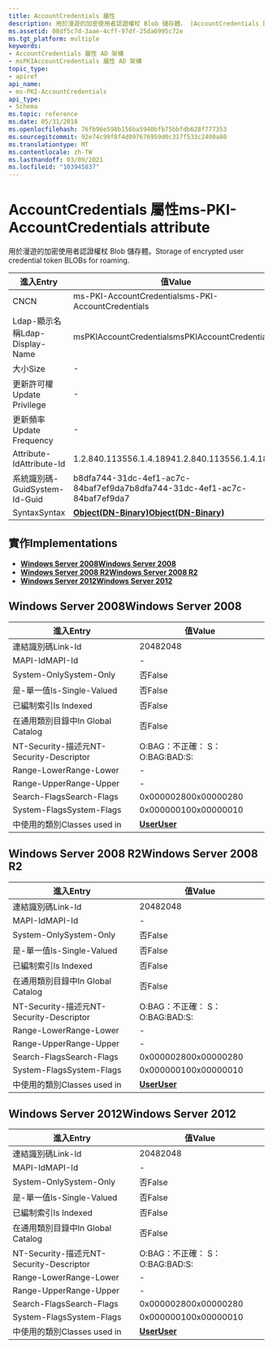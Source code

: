 ```yaml
---
title: AccountCredentials 屬性
description: 用於漫遊的加密使用者認證權杖 Blob 儲存體。 |AccountCredentials 屬性
ms.assetid: 08df5c7d-3aae-4cff-97df-25da6995c72e
ms.tgt_platform: multiple
keywords:
- AccountCredentials 屬性 AD 架構
- msPKIAccountCredentials 屬性 AD 架構
topic_type:
- apiref
api_name:
- ms-PKI-AccountCredentials
api_type:
- Schema
ms.topic: reference
ms.date: 05/31/2018
ms.openlocfilehash: 76fb96e598b156ba5940bfb75bbfdb628f777353
ms.sourcegitcommit: 92e74c99f8f4d097676959d0c317f533c2400a80
ms.translationtype: MT
ms.contentlocale: zh-TW
ms.lasthandoff: 03/09/2021
ms.locfileid: "103945837"
---
```

# <a name="ms-pki-accountcredentials-attribute"></a><span data-ttu-id="b1dda-106">AccountCredentials 屬性</span><span class="sxs-lookup"><span data-stu-id="b1dda-106">ms-PKI-AccountCredentials attribute</span></span>

<span data-ttu-id="b1dda-107">用於漫遊的加密使用者認證權杖 Blob 儲存體。</span><span class="sxs-lookup"><span data-stu-id="b1dda-107">Storage of encrypted user credential token BLOBs for roaming.</span></span>



| <span data-ttu-id="b1dda-108">進入</span><span class="sxs-lookup"><span data-stu-id="b1dda-108">Entry</span></span> | <span data-ttu-id="b1dda-109">值</span><span class="sxs-lookup"><span data-stu-id="b1dda-109">Value</span></span> |
|-------------------|-------------------------------------------------|
| <span data-ttu-id="b1dda-110">CN</span><span class="sxs-lookup"><span data-stu-id="b1dda-110">CN</span></span>                | <span data-ttu-id="b1dda-111">ms-PKI-AccountCredentials</span><span class="sxs-lookup"><span data-stu-id="b1dda-111">ms-PKI-AccountCredentials</span></span>                       |
| <span data-ttu-id="b1dda-112">Ldap-顯示名稱</span><span class="sxs-lookup"><span data-stu-id="b1dda-112">Ldap-Display-Name</span></span> | <span data-ttu-id="b1dda-113">msPKIAccountCredentials</span><span class="sxs-lookup"><span data-stu-id="b1dda-113">msPKIAccountCredentials</span></span>                         |
| <span data-ttu-id="b1dda-114">大小</span><span class="sxs-lookup"><span data-stu-id="b1dda-114">Size</span></span>              | \-                                              |
| <span data-ttu-id="b1dda-115">更新許可權</span><span class="sxs-lookup"><span data-stu-id="b1dda-115">Update Privilege</span></span>  | \-                                              |
| <span data-ttu-id="b1dda-116">更新頻率</span><span class="sxs-lookup"><span data-stu-id="b1dda-116">Update Frequency</span></span>  | \-                                              |
| <span data-ttu-id="b1dda-117">Attribute-Id</span><span class="sxs-lookup"><span data-stu-id="b1dda-117">Attribute-Id</span></span>      | <span data-ttu-id="b1dda-118">1.2.840.113556.1.4.1894</span><span class="sxs-lookup"><span data-stu-id="b1dda-118">1.2.840.113556.1.4.1894</span></span>                         |
| <span data-ttu-id="b1dda-119">系統識別碼-Guid</span><span class="sxs-lookup"><span data-stu-id="b1dda-119">System-Id-Guid</span></span>    | <span data-ttu-id="b1dda-120">b8dfa744-31dc-4ef1-ac7c-84baf7ef9da7</span><span class="sxs-lookup"><span data-stu-id="b1dda-120">b8dfa744-31dc-4ef1-ac7c-84baf7ef9da7</span></span>            |
| <span data-ttu-id="b1dda-121">Syntax</span><span class="sxs-lookup"><span data-stu-id="b1dda-121">Syntax</span></span>            | [<span data-ttu-id="b1dda-122">**Object(DN-Binary)**</span><span class="sxs-lookup"><span data-stu-id="b1dda-122">**Object(DN-Binary)**</span></span>](s-object-dn-binary.md) |



## <a name="implementations"></a><span data-ttu-id="b1dda-123">實作</span><span class="sxs-lookup"><span data-stu-id="b1dda-123">Implementations</span></span>

-   [<span data-ttu-id="b1dda-124">**Windows Server 2008**</span><span class="sxs-lookup"><span data-stu-id="b1dda-124">**Windows Server 2008**</span></span>](#windows-server-2008)
-   [<span data-ttu-id="b1dda-125">**Windows Server 2008 R2**</span><span class="sxs-lookup"><span data-stu-id="b1dda-125">**Windows Server 2008 R2**</span></span>](#windows-server-2008-r2)
-   [<span data-ttu-id="b1dda-126">**Windows Server 2012**</span><span class="sxs-lookup"><span data-stu-id="b1dda-126">**Windows Server 2012**</span></span>](#windows-server-2012)

## <a name="windows-server-2008"></a><span data-ttu-id="b1dda-127">Windows Server 2008</span><span class="sxs-lookup"><span data-stu-id="b1dda-127">Windows Server 2008</span></span>



| <span data-ttu-id="b1dda-128">進入</span><span class="sxs-lookup"><span data-stu-id="b1dda-128">Entry</span></span> | <span data-ttu-id="b1dda-129">值</span><span class="sxs-lookup"><span data-stu-id="b1dda-129">Value</span></span> |
|------------------------|-----------------------------------|
| <span data-ttu-id="b1dda-130">連結識別碼</span><span class="sxs-lookup"><span data-stu-id="b1dda-130">Link-Id</span></span>                | <span data-ttu-id="b1dda-131">2048</span><span class="sxs-lookup"><span data-stu-id="b1dda-131">2048</span></span>                              |
| <span data-ttu-id="b1dda-132">MAPI-Id</span><span class="sxs-lookup"><span data-stu-id="b1dda-132">MAPI-Id</span></span>                | \-                                |
| <span data-ttu-id="b1dda-133">System-Only</span><span class="sxs-lookup"><span data-stu-id="b1dda-133">System-Only</span></span>            | <span data-ttu-id="b1dda-134">否</span><span class="sxs-lookup"><span data-stu-id="b1dda-134">False</span></span>                             |
| <span data-ttu-id="b1dda-135">是-單一值</span><span class="sxs-lookup"><span data-stu-id="b1dda-135">Is-Single-Valued</span></span>       | <span data-ttu-id="b1dda-136">否</span><span class="sxs-lookup"><span data-stu-id="b1dda-136">False</span></span>                             |
| <span data-ttu-id="b1dda-137">已編制索引</span><span class="sxs-lookup"><span data-stu-id="b1dda-137">Is Indexed</span></span>             | <span data-ttu-id="b1dda-138">否</span><span class="sxs-lookup"><span data-stu-id="b1dda-138">False</span></span>                             |
| <span data-ttu-id="b1dda-139">在通用類別目錄中</span><span class="sxs-lookup"><span data-stu-id="b1dda-139">In Global Catalog</span></span>      | <span data-ttu-id="b1dda-140">否</span><span class="sxs-lookup"><span data-stu-id="b1dda-140">False</span></span>                             |
| <span data-ttu-id="b1dda-141">NT-Security-描述元</span><span class="sxs-lookup"><span data-stu-id="b1dda-141">NT-Security-Descriptor</span></span> | <span data-ttu-id="b1dda-142">O:BAG：不正確： S：</span><span class="sxs-lookup"><span data-stu-id="b1dda-142">O:BAG:BAD:S:</span></span>                      |
| <span data-ttu-id="b1dda-143">Range-Lower</span><span class="sxs-lookup"><span data-stu-id="b1dda-143">Range-Lower</span></span>            | \-                                |
| <span data-ttu-id="b1dda-144">Range-Upper</span><span class="sxs-lookup"><span data-stu-id="b1dda-144">Range-Upper</span></span>            | \-                                |
| <span data-ttu-id="b1dda-145">Search-Flags</span><span class="sxs-lookup"><span data-stu-id="b1dda-145">Search-Flags</span></span>           | <span data-ttu-id="b1dda-146">0x00000280</span><span class="sxs-lookup"><span data-stu-id="b1dda-146">0x00000280</span></span>                        |
| <span data-ttu-id="b1dda-147">System-Flags</span><span class="sxs-lookup"><span data-stu-id="b1dda-147">System-Flags</span></span>           | <span data-ttu-id="b1dda-148">0x00000010</span><span class="sxs-lookup"><span data-stu-id="b1dda-148">0x00000010</span></span>                        |
| <span data-ttu-id="b1dda-149">中使用的類別</span><span class="sxs-lookup"><span data-stu-id="b1dda-149">Classes used in</span></span>        | [<span data-ttu-id="b1dda-150">**User**</span><span class="sxs-lookup"><span data-stu-id="b1dda-150">**User**</span></span>](c-user.md)<br/> |



## <a name="windows-server-2008-r2"></a><span data-ttu-id="b1dda-151">Windows Server 2008 R2</span><span class="sxs-lookup"><span data-stu-id="b1dda-151">Windows Server 2008 R2</span></span>



| <span data-ttu-id="b1dda-152">進入</span><span class="sxs-lookup"><span data-stu-id="b1dda-152">Entry</span></span> | <span data-ttu-id="b1dda-153">值</span><span class="sxs-lookup"><span data-stu-id="b1dda-153">Value</span></span> |
|------------------------|-----------------------------------|
| <span data-ttu-id="b1dda-154">連結識別碼</span><span class="sxs-lookup"><span data-stu-id="b1dda-154">Link-Id</span></span>                | <span data-ttu-id="b1dda-155">2048</span><span class="sxs-lookup"><span data-stu-id="b1dda-155">2048</span></span>                              |
| <span data-ttu-id="b1dda-156">MAPI-Id</span><span class="sxs-lookup"><span data-stu-id="b1dda-156">MAPI-Id</span></span>                | \-                                |
| <span data-ttu-id="b1dda-157">System-Only</span><span class="sxs-lookup"><span data-stu-id="b1dda-157">System-Only</span></span>            | <span data-ttu-id="b1dda-158">否</span><span class="sxs-lookup"><span data-stu-id="b1dda-158">False</span></span>                             |
| <span data-ttu-id="b1dda-159">是-單一值</span><span class="sxs-lookup"><span data-stu-id="b1dda-159">Is-Single-Valued</span></span>       | <span data-ttu-id="b1dda-160">否</span><span class="sxs-lookup"><span data-stu-id="b1dda-160">False</span></span>                             |
| <span data-ttu-id="b1dda-161">已編制索引</span><span class="sxs-lookup"><span data-stu-id="b1dda-161">Is Indexed</span></span>             | <span data-ttu-id="b1dda-162">否</span><span class="sxs-lookup"><span data-stu-id="b1dda-162">False</span></span>                             |
| <span data-ttu-id="b1dda-163">在通用類別目錄中</span><span class="sxs-lookup"><span data-stu-id="b1dda-163">In Global Catalog</span></span>      | <span data-ttu-id="b1dda-164">否</span><span class="sxs-lookup"><span data-stu-id="b1dda-164">False</span></span>                             |
| <span data-ttu-id="b1dda-165">NT-Security-描述元</span><span class="sxs-lookup"><span data-stu-id="b1dda-165">NT-Security-Descriptor</span></span> | <span data-ttu-id="b1dda-166">O:BAG：不正確： S：</span><span class="sxs-lookup"><span data-stu-id="b1dda-166">O:BAG:BAD:S:</span></span>                      |
| <span data-ttu-id="b1dda-167">Range-Lower</span><span class="sxs-lookup"><span data-stu-id="b1dda-167">Range-Lower</span></span>            | \-                                |
| <span data-ttu-id="b1dda-168">Range-Upper</span><span class="sxs-lookup"><span data-stu-id="b1dda-168">Range-Upper</span></span>            | \-                                |
| <span data-ttu-id="b1dda-169">Search-Flags</span><span class="sxs-lookup"><span data-stu-id="b1dda-169">Search-Flags</span></span>           | <span data-ttu-id="b1dda-170">0x00000280</span><span class="sxs-lookup"><span data-stu-id="b1dda-170">0x00000280</span></span>                        |
| <span data-ttu-id="b1dda-171">System-Flags</span><span class="sxs-lookup"><span data-stu-id="b1dda-171">System-Flags</span></span>           | <span data-ttu-id="b1dda-172">0x00000010</span><span class="sxs-lookup"><span data-stu-id="b1dda-172">0x00000010</span></span>                        |
| <span data-ttu-id="b1dda-173">中使用的類別</span><span class="sxs-lookup"><span data-stu-id="b1dda-173">Classes used in</span></span>        | [<span data-ttu-id="b1dda-174">**User**</span><span class="sxs-lookup"><span data-stu-id="b1dda-174">**User**</span></span>](c-user.md)<br/> |



## <a name="windows-server-2012"></a><span data-ttu-id="b1dda-175">Windows Server 2012</span><span class="sxs-lookup"><span data-stu-id="b1dda-175">Windows Server 2012</span></span>



| <span data-ttu-id="b1dda-176">進入</span><span class="sxs-lookup"><span data-stu-id="b1dda-176">Entry</span></span> | <span data-ttu-id="b1dda-177">值</span><span class="sxs-lookup"><span data-stu-id="b1dda-177">Value</span></span> |
|------------------------|-----------------------------------|
| <span data-ttu-id="b1dda-178">連結識別碼</span><span class="sxs-lookup"><span data-stu-id="b1dda-178">Link-Id</span></span>                | <span data-ttu-id="b1dda-179">2048</span><span class="sxs-lookup"><span data-stu-id="b1dda-179">2048</span></span>                              |
| <span data-ttu-id="b1dda-180">MAPI-Id</span><span class="sxs-lookup"><span data-stu-id="b1dda-180">MAPI-Id</span></span>                | \-                                |
| <span data-ttu-id="b1dda-181">System-Only</span><span class="sxs-lookup"><span data-stu-id="b1dda-181">System-Only</span></span>            | <span data-ttu-id="b1dda-182">否</span><span class="sxs-lookup"><span data-stu-id="b1dda-182">False</span></span>                             |
| <span data-ttu-id="b1dda-183">是-單一值</span><span class="sxs-lookup"><span data-stu-id="b1dda-183">Is-Single-Valued</span></span>       | <span data-ttu-id="b1dda-184">否</span><span class="sxs-lookup"><span data-stu-id="b1dda-184">False</span></span>                             |
| <span data-ttu-id="b1dda-185">已編制索引</span><span class="sxs-lookup"><span data-stu-id="b1dda-185">Is Indexed</span></span>             | <span data-ttu-id="b1dda-186">否</span><span class="sxs-lookup"><span data-stu-id="b1dda-186">False</span></span>                             |
| <span data-ttu-id="b1dda-187">在通用類別目錄中</span><span class="sxs-lookup"><span data-stu-id="b1dda-187">In Global Catalog</span></span>      | <span data-ttu-id="b1dda-188">否</span><span class="sxs-lookup"><span data-stu-id="b1dda-188">False</span></span>                             |
| <span data-ttu-id="b1dda-189">NT-Security-描述元</span><span class="sxs-lookup"><span data-stu-id="b1dda-189">NT-Security-Descriptor</span></span> | <span data-ttu-id="b1dda-190">O:BAG：不正確： S：</span><span class="sxs-lookup"><span data-stu-id="b1dda-190">O:BAG:BAD:S:</span></span>                      |
| <span data-ttu-id="b1dda-191">Range-Lower</span><span class="sxs-lookup"><span data-stu-id="b1dda-191">Range-Lower</span></span>            | \-                                |
| <span data-ttu-id="b1dda-192">Range-Upper</span><span class="sxs-lookup"><span data-stu-id="b1dda-192">Range-Upper</span></span>            | \-                                |
| <span data-ttu-id="b1dda-193">Search-Flags</span><span class="sxs-lookup"><span data-stu-id="b1dda-193">Search-Flags</span></span>           | <span data-ttu-id="b1dda-194">0x00000280</span><span class="sxs-lookup"><span data-stu-id="b1dda-194">0x00000280</span></span>                        |
| <span data-ttu-id="b1dda-195">System-Flags</span><span class="sxs-lookup"><span data-stu-id="b1dda-195">System-Flags</span></span>           | <span data-ttu-id="b1dda-196">0x00000010</span><span class="sxs-lookup"><span data-stu-id="b1dda-196">0x00000010</span></span>                        |
| <span data-ttu-id="b1dda-197">中使用的類別</span><span class="sxs-lookup"><span data-stu-id="b1dda-197">Classes used in</span></span>        | [<span data-ttu-id="b1dda-198">**User**</span><span class="sxs-lookup"><span data-stu-id="b1dda-198">**User**</span></span>](c-user.md)<br/> |



 

 





